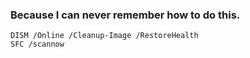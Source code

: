 ### Because I can never remember how to do this.

```
DISM /Online /Cleanup-Image /RestoreHealth
SFC /scannow
```

